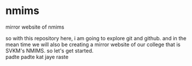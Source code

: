 # nmims
mirror website of nmims

so with this repository here, i am going to explore git and github. and in the mean time we will also be creating a mirror website of our college that is SVKM's NMIMS.
so let's get started.
<br>
padte padte kat jaye raste